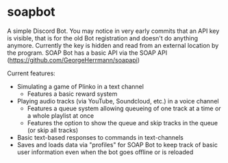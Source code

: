 # soapbot

A simple Discord Bot. You may notice in very early commits that an API key is visible, that is for the old Bot registration and doesn't do anything anymore.
Currently the key is hidden and read from an external location by the program.
SOAP Bot has a basic API via the SOAP API (https://github.com/GeorgeHerrmann/soapapi)

Current features:
  - Simulating a game of Plinko in a text channel
    - Features a basic reward system
  - Playing audio tracks (via YouTube, Soundcloud, etc.) in a voice channel
    - Features a queue system allowing queueing of one track at a time or a whole playlist at once
    - Features the option to show the queue and skip tracks in the queue (or skip all tracks)
  - Basic text-based responses to commands in text-channels
  - Saves and loads data via "profiles" for SOAP Bot to keep track of basic user information even when the bot goes offline or is reloaded
